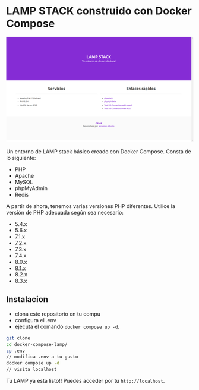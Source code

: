 # LAMP STACK construido con Docker Compose

![entorno-desarrollo](./www/assets/images/entorno.png)

Un entorno de LAMP stack básico creado con Docker Compose. Consta de lo siguiente:

- PHP
- Apache
- MySQL
- phpMyAdmin
- Redis

A partir de ahora, tenemos varias versiones PHP diferentes. Utilice la versión de PHP adecuada según sea necesario:

- 5.4.x
- 5.6.x
- 7.1.x
- 7.2.x
- 7.3.x
- 7.4.x
- 8.0.x
- 8.1.x
- 8.2.x
- 8.3.x

## Instalacion

- clona este repositorio en tu compu
- configura el  .env
- ejecuta el comando `docker compose up -d`.

```bash
git clone 
cd docker-compose-lamp/
cp .env 
// modifica .env a tu gusto
docker compose up -d
// visita localhost
```
Tu LAMP  ya esta listo!! Puedes acceder por tu `http://localhost`.

